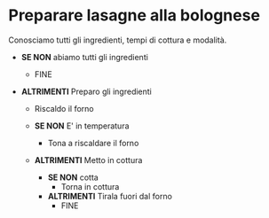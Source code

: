 # Preparare lasagne alla bolognese
Conosciamo tutti gli ingredienti, tempi di cottura e modalità.

- **SE NON** abiamo tutti gli ingredienti
    - FINE

- **ALTRIMENTI** Preparo gli ingredienti
    -   Riscaldo il forno
    -   **SE NON** E' in temperatura 
        - Tona a riscaldare il forno

    - **ALTRIMENTI** Metto in cottura 
        - **SE NON** cotta 
            - Torna in cottura
        - **ALTRIMENTI** Tirala fuori dal forno
            - FINE

        
